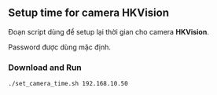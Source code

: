 ## Setup time for camera HKVision

Đoạn script dùng để setup lại thời gian cho camera **HKVision**.

Password được dùng mặc định.

### Download and Run
```
./set_camera_time.sh 192.168.10.50
```






